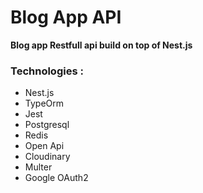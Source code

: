 # Blog App API
**Blog app Restfull api build on top of Nest.js** 

### Technologies :
* Nest.js 
* TypeOrm 
* Jest 
* Postgresql
* Redis 
* Open Api
* Cloudinary
* Multer
* Google OAuth2
